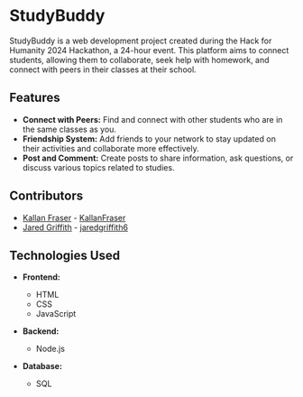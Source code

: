 # StudyBuddy

StudyBuddy is a web development project created during the Hack for Humanity 2024 Hackathon, a 24-hour event. This platform aims to connect students, allowing them to collaborate, seek help with homework, and connect with peers in their classes at their school.

## Features

- **Connect with Peers:** Find and connect with other students who are in the same classes as you.
- **Friendship System:** Add friends to your network to stay updated on their activities and collaborate more effectively.
- **Post and Comment:** Create posts to share information, ask questions, or discuss various topics related to studies.

## Contributors

- [Kallan Fraser](#) - [KallanFraser](#)
- [Jared Griffith](#) - [jaredgriffith6](#)

## Technologies Used

- **Frontend:**
  - HTML
  - CSS
  - JavaScript

- **Backend:**
  - Node.js

- **Database:**
  - SQL
